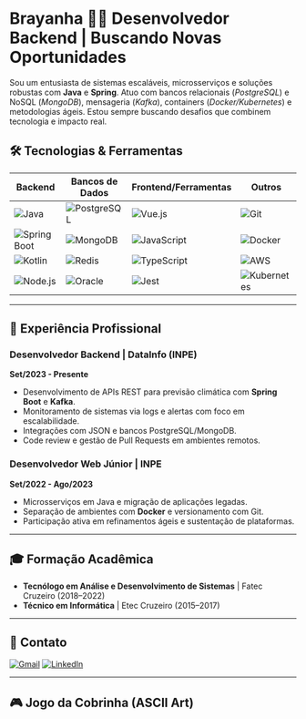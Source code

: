 
# Brayanha 👨‍💻 Desenvolvedor Backend | Buscando Novas Oportunidades

Sou um entusiasta de sistemas escaláveis, microsserviços e soluções robustas com **Java** e **Spring**. Atuo com bancos relacionais (*PostgreSQL*) e NoSQL (*MongoDB*), mensageria (*Kafka*), containers (*Docker/Kubernetes*) e metodologias ágeis. Estou sempre buscando desafios que combinem tecnologia e impacto real.

## 🛠️ Tecnologias & Ferramentas

| Backend          | Bancos de Dados   | Frontend/Ferramentas | Outros              |
|------------------|-------------------|-----------------------|---------------------|
| ![Java](https://img.shields.io/badge/Java-ED8B00?style=for-the-badge&logo=java&logoColor=white) | ![PostgreSQL](https://img.shields.io/badge/PostgreSQL-316192?style=for-the-badge&logo=postgresql&logoColor=white) | ![Vue.js](https://img.shields.io/badge/Vue.js-35495E?style=for-the-badge&logo=vuedotjs&logoColor=white) | ![Git](https://img.shields.io/badge/Git-F05032?style=for-the-badge&logo=git&logoColor=white) |
| ![Spring Boot](https://img.shields.io/badge/Spring%20Boot-6DB33F?style=for-the-badge&logo=springboot&logoColor=white) | ![MongoDB](https://img.shields.io/badge/MongoDB-4EA94B?style=for-the-badge&logo=mongodb&logoColor=white) | ![JavaScript](https://img.shields.io/badge/JavaScript-F7DF1E?style=for-the-badge&logo=javascript&logoColor=black) | ![Docker](https://img.shields.io/badge/Docker-2CA5E0?style=for-the-badge&logo=docker&logoColor=white) |
| ![Kotlin](https://img.shields.io/badge/Kotlin-7F52FF?style=for-the-badge&logo=kotlin&logoColor=white) | ![Redis](https://img.shields.io/badge/Redis-DC382D?style=for-the-badge&logo=redis&logoColor=white) | ![TypeScript](https://img.shields.io/badge/TypeScript-007ACC?style=for-the-badge&logo=typescript&logoColor=white) | ![AWS](https://img.shields.io/badge/AWS-232F3E?style=for-the-badge&logo=amazonaws&logoColor=white) |
| ![Node.js](https://img.shields.io/badge/Node.js-339933?style=for-the-badge&logo=nodedotjs&logoColor=white) | ![Oracle](https://img.shields.io/badge/Oracle-F80000?style=for-the-badge&logo=oracle&logoColor=white) | ![Jest](https://img.shields.io/badge/Jest-C21325?style=for-the-badge&logo=jest&logoColor=white) | ![Kubernetes](https://img.shields.io/badge/Kubernetes-326CE5?style=for-the-badge&logo=kubernetes&logoColor=white) |

---

## 🚀 Experiência Profissional

### **Desenvolvedor Backend** | DataInfo (INPE)  
**Set/2023 - Presente**  
- Desenvolvimento de APIs REST para previsão climática com **Spring Boot** e **Kafka**.
- Monitoramento de sistemas via logs e alertas com foco em escalabilidade.
- Integrações com JSON e bancos PostgreSQL/MongoDB.
- Code review e gestão de Pull Requests em ambientes remotos.

### **Desenvolvedor Web Júnior** | INPE  
**Set/2022 - Ago/2023**  
- Microsserviços em Java e migração de aplicações legadas.
- Separação de ambientes com **Docker** e versionamento com Git.
- Participação ativa em refinamentos ágeis e sustentação de plataformas.

---

## 🎓 Formação Acadêmica

- **Tecnólogo em Análise e Desenvolvimento de Sistemas** | Fatec Cruzeiro (2018–2022)
- **Técnico em Informática** | Etec Cruzeiro (2015–2017)

---

## 📧 Contato

[![Gmail](https://img.shields.io/badge/Gmail-D14836?style=for-the-badge&logo=gmail&logoColor=white)](mailto:marcelobrayan.ls@gmail.com) 
[![LinkedIn](https://img.shields.io/badge/LinkedIn-0077B5?style=for-the-badge&logo=linkedin&logoColor=white)](https://www.linkedin.com/in/brayan-marcelo) 

---

## 🎮 Jogo da Cobrinha (ASCII Art)
